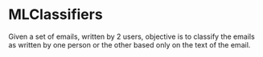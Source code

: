 # MLClassifiers
Given a set of emails, written by 2 users, objective is to classify the emails as written by one person or the other based only on the text of the email.
